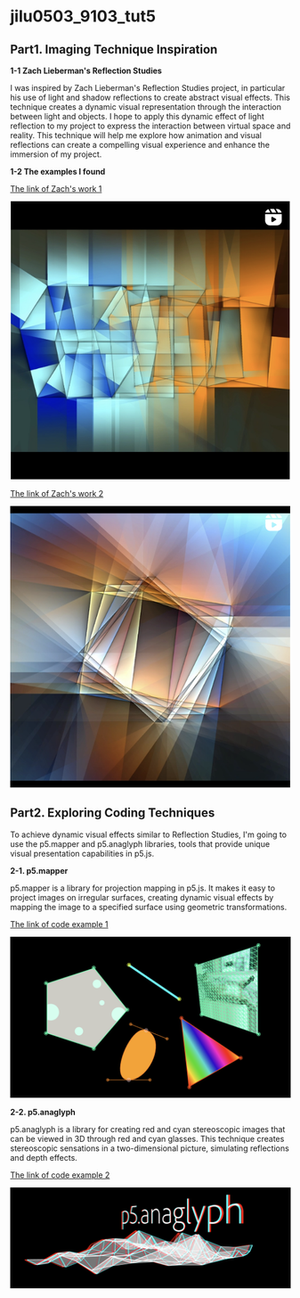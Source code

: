 # jilu0503_9103_tut5

## Part1. Imaging Technique Inspiration

**1-1 Zach Lieberman's Reflection Studies**

I was inspired by Zach Lieberman's Reflection Studies project, in particular his use of light and shadow reflections to create abstract visual effects. This technique creates a dynamic visual representation through the interaction between light and objects. I hope to apply this dynamic effect of light reflection to my project to express the interaction between virtual space and reality. This technique will help me explore how animation and visual reflections can create a compelling visual experience and enhance the immersion of my project.

**1-2 The examples I found**

[The link of Zach's work 1](https://www.instagram.com/reel/C_6cFIzJtPh/)

![An image of code1](readmeImages/work1.png)


[The link of Zach's work 2](https://www.instagram.com/reel/C_749dkp6_I/)

![An image of code1](readmeImages/work2.png)




## Part2. Exploring Coding Techniques

To achieve dynamic visual effects similar to Reflection Studies, I'm going to use the p5.mapper and p5.anaglyph libraries, tools that provide unique visual presentation capabilities in p5.js.

**2-1. p5.mapper**

p5.mapper is a library for projection mapping in p5.js. It makes it easy to project images on irregular surfaces, creating dynamic visual effects by mapping the image to a specified surface using geometric transformations.

[The link of code example 1](https://github.com/jdeboi/p5.mapper)

![An image of code1](readmeImages/code1.png)



**2-2. p5.anaglyph**

p5.anaglyph is a library for creating red and cyan stereoscopic images that can be viewed in 3D through red and cyan glasses. This technique creates stereoscopic sensations in a two-dimensional picture, simulating reflections and depth effects.

[The link of code example 2](https://github.com/jdeboi/p5.anaglyph)

![An image of code2](readmeImages/code2.png)
